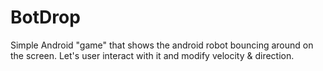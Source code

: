 BotDrop
=======

Simple Android "game" that shows the android robot bouncing around on the screen. Let's user interact with it and modify velocity &amp; direction.
